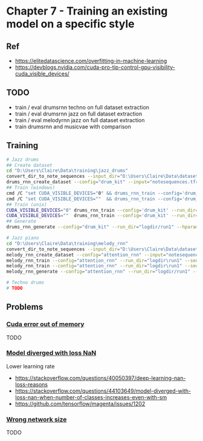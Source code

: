 # Chapter 7 - Training an existing model on a specific style

## Ref

- https://elitedatascience.com/overfitting-in-machine-learning
- https://devblogs.nvidia.com/cuda-pro-tip-control-gpu-visibility-cuda_visible_devices/

## TODO

- train / eval drumsrnn techno on full dataset extraction
- train / eval drumsrnn jazz on full dataset extraction
- train / eval melodyrnn jazz on full dataset extraction
- train drumsrnn and musicvae with comparison 

## Training

```bash
# Jazz drums
## Create dataset
cd "D:\Users\Claire\Data\training\jazz_drums"
convert_dir_to_note_sequences --input_dir="D:\Users\Claire\Data\datasets\jazz_dataset\drums\07" --output_file="notesequences.tfrecord" --recursive
drums_rnn_create_dataset --config="drum_kit" --input="notesequences.tfrecord" --output_dir="sequence_examples" --eval_ratio=0.10
## Train (windows)
cmd /C "set CUDA_VISIBLE_DEVICES="0" && drums_rnn_train --config='drum_kit' --run_dir='logdir\run1' --sequence_example_file='sequence_examples/training_drum_tracks.tfrecord' --hparams='batch_size=128,rnn_layer_sizes=[256,256,256]' --num_training_steps=20000"
cmd /C "set CUDA_VISIBLE_DEVICES=""  && drums_rnn_train --config='drum_kit' --run_dir='logdir\run1' --sequence_example_file='sequence_examples/eval_drum_tracks.tfrecord' --hparams='batch_size=128,rnn_layer_sizes=[256,256,256]' --num_training_steps=20000 --eval"
## Train (unix)
CUDA_VISIBLE_DEVICES="0" drums_rnn_train --config='drum_kit' --run_dir='logdir\run1' --sequence_example_file='sequence_examples/training_drum_tracks.tfrecord' --hparams='batch_size=128,rnn_layer_sizes=[256,256,256]' --num_training_steps=20000
CUDA_VISIBLE_DEVICES=""  drums_rnn_train --config='drum_kit' --run_dir='logdir\run1' --sequence_example_file='sequence_examples/eval_drum_tracks.tfrecord' --hparams='batch_size=128,rnn_layer_sizes=[256,256,256]' --num_training_steps=20000 --eval
## Generate
drums_rnn_generate --config="drum_kit" --run_dir="logdir/run1" --hparams="batch_size=128,rnn_layer_sizes=[256,256,256]" --output_dir="generated" --num_outputs=10 --num_steps=128 --primer_drums="[(36,)]"

# Jazz piano
cd "D:\Users\Claire\Data\training\melody_rnn"
convert_dir_to_note_sequences --input_dir="D:\Users\Claire\Data\datasets\jazz_dataset\piano\08" --output_file="notesequences.tfrecord" --recursive
melody_rnn_create_dataset --config="attention_rnn" --input="notesequences.tfrecord" --output_dir="sequence_examples" --eval_ratio=0.10
melody_rnn_train --config="attention_rnn" --run_dir="logdir\run1" --sequence_example_file="sequence_examples/training_melodies.tfrecord" --hparams="batch_size=128,rnn_layer_sizes=[128,128]" --num_training_steps=20000
melody_rnn_train --config="attention_rnn" --run_dir="logdir\run1" --sequence_example_file="sequence_examples/eval_melodies.tfrecord" --hparams="batch_size=128,rnn_layer_sizes=[128,128]" --eval
melody_rnn_generate --config="attention_rnn" --run_dir="logdir/run1" --output_dir="generated" --num_outputs=10 --num_steps=128 --hparams="batch_size=128,rnn_layer_sizes=[128,128]" --primer_melody="[60]"

# Techno drums
# TODO
```

## Problems

### [Cuda error out of memory](./docs/cude_error_out_of_memory.md)

TODO

### [Model diverged with loss NaN](./docs/model_diverged_with_loss_nan.md)

Lower learning rate

- https://stackoverflow.com/questions/40050397/deep-learning-nan-loss-reasons
- https://stackoverflow.com/questions/44103649/model-diverged-with-loss-nan-when-number-of-classes-increases-even-with-sm
- https://github.com/tensorflow/magenta/issues/1202

### [Wrong network size](./docs/wrong_network_size.md)

TODO
